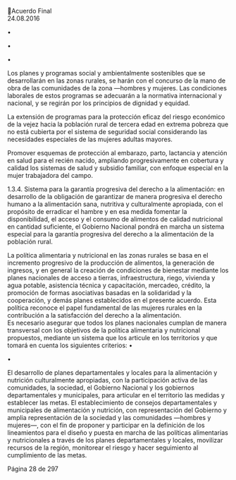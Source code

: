 Acuerdo Final  
24.08.2016  

•

•

•

Los planes y programas social y ambientalmente sostenibles que se desarrollarán en 
las zonas rurales, se harán con el concurso de la mano de obra de las comunidades de 
la  zona  —hombres  y  mujeres.  Las  condiciones  laborales  de  estos  programas  se 
adecuarán a la normativa internacional y nacional, y se regirán por los principios de 
dignidad y equidad. 
 
La extensión de programas para la protección eficaz del riesgo económico de la vejez 
hacia la población rural de tercera edad en extrema pobreza que no está cubierta por 
el sistema de seguridad social considerando las necesidades especiales de las mujeres 
adultas mayores. 
 
Promover esquemas de protección al embarazo, parto, lactancia y atención en salud 
para el recién nacido, ampliando progresivamente en cobertura y calidad los sistemas 
de salud y subsidio familiar, con enfoque especial en la mujer trabajadora del campo. 

 
1.3.4. Sistema  para  la  garantía  progresiva  del  derecho  a  la  alimentación:  en  desarrollo  de  la 
obligación de garantizar de manera progresiva el derecho humano a la alimentación sana, 
nutritiva  y  culturalmente  apropiada,  con  el  propósito  de  erradicar  el  hambre  y  en  esa 
medida  fomentar  la  disponibilidad,  el  acceso  y  el  consumo  de  alimentos  de  calidad 
nutricional  en  cantidad  suficiente,  el  Gobierno  Nacional  pondrá  en  marcha  un  sistema 
especial para la garantía progresiva del derecho a la alimentación de la población rural. 
 
La política alimentaria y nutricional en las zonas rurales se basa en el incremento progresivo 
de  la  producción  de  alimentos,  la  generación  de  ingresos,  y  en  general  la  creación  de 
condiciones  de  bienestar  mediante  los  planes  nacionales  de  acceso  a  tierras, 
infraestructura, riego, vivienda y agua potable, asistencia técnica y capacitación, mercadeo, 
crédito, la promoción de formas asociativas basadas en la solidaridad y la cooperación, y 
demás  planes  establecidos  en  el  presente  acuerdo.  Esta  política  reconoce  el  papel 
fundamental  de  las  mujeres  rurales  en  la  contribución  a  la  satisfacción  del  derecho  a  la 
alimentación.  
Es necesario asegurar que todos los planes nacionales cumplan de manera transversal con 
los objetivos de la política alimentaria y nutricional propuestos, mediante un sistema que 
los articule en los territorios y que tomará en cuenta los siguientes criterios: 
•

 
•

El  desarrollo  de  planes  departamentales  y  locales  para  la  alimentación  y  nutrición 
culturalmente apropiadas, con la participación activa de las comunidades, la sociedad, el 
Gobierno  Nacional  y  los  gobiernos  departamentales  y  municipales,  para  articular  en  el 
territorio las medidas y establecer las metas. 
El establecimiento de consejos departamentales y municipales de alimentación y nutrición, 
con representación del Gobierno y amplia representación de la sociedad y las comunidades 
—hombres  y  mujeres—,  con  el  fin  de  proponer  y  participar  en  la  definición  de  los 
lineamientos para el diseño y puesta en marcha de las políticas alimentarias y nutricionales 
a  través  de  los  planes  departamentales  y  locales,  movilizar  recursos  de  la  región, 
monitorear el riesgo y hacer seguimiento al cumplimiento de las metas. 

 
Página 28 de 297 
 

